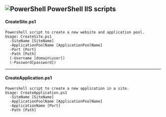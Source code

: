 ## ![PowerShell](https://i-technet.sec.s-msft.com/en-us/Powershell/ux/library/dn966235.Powershell_32.png?Segments=http%3a%2f%2ftechnet.microsoft.com%2flibrary&isLibrary=true&OverwriteHostBase=https%3a%2f%2fmsdn.microsoft.com%2f&isMtpsRequest=true&ThemeBranding=Powershell&HideProfileLink=false&HideProfileText=false) PowerShell IIS scripts

#### CreateSite.ps1
```
Powershell script to create a new website and application pool.
Usage: CreateSite.ps1
  -SiteName [SiteName]
  -ApplicationPoolName [ApplicationPoolName]
  -Port [Port]
  -Path [Path]
  (-Username [domain\user])
  (-Password[password])
``` 

---

#### CreateApplication.ps1
```
Powershell script to create a new application in a site.
Usage: CreateApplication.ps1
  -SiteName [SiteName]
  -ApplicationPoolName [ApplicationPoolName]
  -ApplicationName [Port]
  -Path [Path]
```
